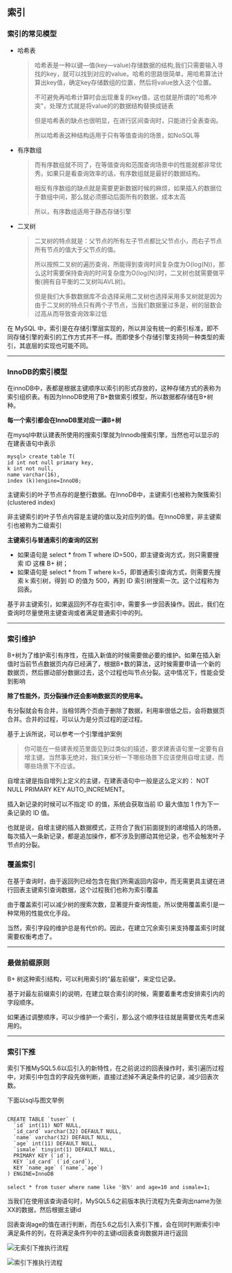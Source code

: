 ## 索引

### 索引的常见模型

- 哈希表

  > 哈希表是一种以键—值(key—value)存储数据的结构,我们只需要输入寻找的key，就可以找到对应的value。哈希的思路很简单，用哈希算法计算出key值，确定key存储数组的位置，然后将value放入这个位置。
  >
  > 不可避免再哈希计算时会出现重复的key值，这也就是所谓的"哈希冲突"，处理方式就是将value的的数据结构替换成链表
  >
  > 但是哈希表的缺点也很明显，在进行区间查询时，只能进行全表查询。
  >
  > 所以哈希表这种结构适用于只有等值查询的场景，如NoSQL等

- 有序数组

  >而有序数组就不同了，在等值查询和范围查询场景中的性能就都非常优秀。如果只是看查询效率的话，有序数组就是最好的数据结构。
  >
  >相反有序数组的缺点就是需要更新数据时候的麻烦，如果插入的数据位于数组中间，那么就必须挪动后面所有的数据，成本太高
  >
  >所以，有序数组适用于静态存储引擎

- 二叉树

  > 二叉树的特点就是：父节点的所有左子节点都比父节点小，而右子节点所有节点的值大于父节点的值。
  >
  > 所以按照二叉树的遍历查询，所能得到查询时间复杂度为O(log(N))，那么这时需要保持查询的时间复杂度为O(log(N))时，二叉树也就需要做平衡(拥有自平衡的二叉树叫AVL树)。
  >
  > 但是我们大多数数据库不会选择采用二叉树也选择采用多叉树就是因为由于二叉树的特点只有两个子节点，当我们数据量过多是，树的层数会过高从而导致查询效率过低

在 MySQL 中，索引是在存储引擎层实现的，所以并没有统一的索引标准，即不同存储引擎的索引的工作方式并不一样。而即使多个存储引擎支持同一种类型的索引，其底层的实现也可能不同。

---



### InnoDB的索引模型

在innoDB中，表都是根据主键顺序以索引的形式存放的，这种存储方式的表称为索引组织表。有因为InnoDB使用了B+数做索引模型，所以数据都存储在B+树种。

**每一个索引都会在InnoDB里对应一课B+树**

在mysql中默认建表所使用的搜索引擎就为Innodb搜索引擎，当然也可以显示的在建表语句中表示

```mysql
mysql> create table T(
id int not null primary key, 
k int not null, 
name varchar(16),
index (k))engine=InnoDB;
```



主键索引的叶子节点存的是整行数据。在InnoDB中，主键索引也被称为聚簇索引(clustered index)

非主键索引的叶子节点内容是主键的值以及对应列的值。在InnoDB里，非主键索引也被称为二级索引



**主键索引与普通索引的查询的区别**

- 如果语句是 select * from T where ID=500，即主键查询方式，则只需要搜索 ID 这棵 B+ 树；
- 如果语句是 select * from T where k=5，即普通索引查询方式，则需要先搜索 k 索引树，得到 ID 的值为 500，再到 ID 索引树搜索一次。这个过程称为回表。

基于非主键索引，如果返回列不存在索引中，需要多一步回表操作。因此，我们在查询时尽量使用主键查询或者满足普通索引中的列。

---



### 索引维护

B+树为了维护索引有序性，在插入新值的时候需要做必要的维护。如果在插入新值时当前节点数据页内存已经满了，根据B+数的算法，这时候需要申请一个新的数据页，然后挪动部分数据过去，这个过程也叫节点分裂。这中情况下，性能会受到影响

**除了性能外，页分裂操作还会影响数据页的使用率。**

有分裂就会有合并，当相邻两个页由于删除了数据，利用率很低之后，会将数据页合并。合并的过程，可以认为是分页过程的逆过程。

基于上诉所说，可以参考一个引擎维护案例

> 你可能在一些建表规范里面见到过类似的描述，要求建表语句里一定要有自增主键。当然事无绝对，我们来分析一下哪些场景下应该使用自增主键，而哪些场景下不应该。

自增主键是指自增列上定义的主键，在建表语句中一般是这么定义的： NOT NULL PRIMARY KEY AUTO_INCREMENT。

插入新记录的时候可以不指定 ID 的值，系统会获取当前 ID 最大值加 1 作为下一条记录的 ID 值。

也就是说，自增主键的插入数据模式，正符合了我们前面提到的递增插入的场景。每次插入一条新记录，都是追加操作，都不涉及到挪动其他记录，也不会触发叶子节点的分裂。

### 覆盖索引

在基于查询时，由于返回列已经包含在我们所需返回内容中，而无需更具主键在进行回表主键索引查询数据，这个过程我们也称为索引覆盖

由于覆盖索引可以减少树的搜索次数，显著提升查询性能，所以使用覆盖索引是一种常用的性能优化手段。

当然，索引字段的维护总是有代价的。因此，在建立冗余索引来支持覆盖索引时就需要权衡考虑了。

---



### 最做前缀原则

B+ 树这种索引结构，可以利用索引的“最左前缀”，来定位记录。

基于对最左前缀索引的说明，在建立联合索引的时候，需要着重考虑安排索引内的字段顺序。

如果通过调整顺序，可以少维护一个索引，那么这个顺序往往就是需要优先考虑采用的。

---



### 索引下推

索引下推MySQL5.6以后引入的新特性，在之前说过的回表操作时，索引遍历过程中，对索引中包含的字段先做判断，直接过滤掉不满足条件的记录，减少回表次数。

下面以sql与图文举例



```mysql

CREATE TABLE `tuser` (
  `id` int(11) NOT NULL,
  `id_card` varchar(32) DEFAULT NULL,
  `name` varchar(32) DEFAULT NULL,
  `age` int(11) DEFAULT NULL,
  `ismale` tinyint(1) DEFAULT NULL,
  PRIMARY KEY (`id`),
  KEY `id_card` (`id_card`),
  KEY `name_age` (`name`,`age`)
) ENGINE=InnoDB
```



```mysql
select * from tuser where name like '张%' and age=10 and ismale=1;
```

当我们在使用该查询语句时，MySQL5.6之前版本执行流程为先查询出name为张XX的数据，然后根据主键id

回表查询age的值在进行判断，而在5.6之后引入索引下推，会在同时判断索引中满足条件的列，在将满足条件列中的主键id回表查询数据并进行返回

![无索引下推执行流程](https://gitee.com/zuoyii/picture/raw/master/img/2E9B4EA5-AB37-49B2-B6C3-D2AA8B840279.png)

![索引下推执行流程](https://gitee.com/zuoyii/picture/raw/master/img/2EA7FF46-0082-4211-A03D-E68E47E4D846.png)